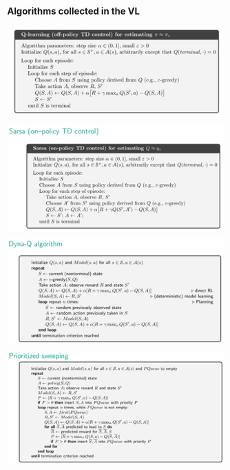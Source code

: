 ## Algorithms collected in the VL

![1715864532021](image/algorithms/1715864532021.png)

![1715864509826](image/algorithms/1715864509826.png)

![1717676191802](image/algorithms/1717676191802.png)


![1717676229813](image/algorithms/1717676229813.png)
